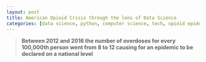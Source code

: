 ```yaml
---
layout: post
title: American Opioid Crisis through the lens of Data Science
categories: [data science, python, computer science, tech, opioid epidemic, software engineering]
---
```


> **Between 2012 and 2016 the number of overdoses for every 100,000th person went
> from 8 to 12 causing for an epidemic to be declared on a national level**

<script src="https://cdn.plot.ly/plotly-latest.min.js"></script>
<div id="7e8fadb3-8c24-415a-805e-1dc19d379da6" style="height: 100%; width: 100%;" class="plotly-graph-div"></div>
<script src="/assets/js/usa_heatmap.js"></script>

Data science is about telling a story through data. My approach to this very
topic was optimistic, I wanted to take my existing knowledge of computer science
and learn about data science while also learning about a non-computer science
topic and set a goal of communicating the information I learned about this topic
through a visual story (data visualization).

*****

> Part 1: **“find a dataset"**

Dataset I chose was the Opioid Overdose Death Rate in America between 1999–2016.
I wanted to use this because I grew up in a family where there wasn't a lot of a
engineers, or tech minds at all. My mom and her mom were both nurses, so I never
was exposed to technology, and everything I know has been self taught. However a
big part of my life has been knowing a lot about how hospitals and insurance
works, especially how opioid prescriptions work and how heavily prescribed they
are. My mom is plagued with chronic arthritis and back problems and as a nurse
will purposefully take 1/4 of the prescribed amount of medicine because she has
seen what life changing effects the drugs does to people.

Now with a data set selected I was set on a mission to tell this story in a
meaningful and effective way. Knowing our dataset we need to seek out actual
data, for me the best place I could find was cdc.gov and NVSS (national center
for vital statistics). They have public available data on statewide and county
wide overdose rates on a per drug basis.

*****

> Part 2: **“clean the data"**

The dataset that was provided by wonder.cdc.gov was given a tab separated text
documented, conveniently pandas has an option that fixes that for us. 

{% highlight python %}
cdc_wonder_all = pd.read_csv('./Multiple Cause of Death, 1999–2016.txt', sep="\t")
{% endhighlight  %}

however, we had about 68 rows of unnecessary “footnotes" that was added by the
website, we can solve that easily by running:
{% highlight python %}
    cdc_wonder_all.drop((range(918, len(cdc_wonder_all)
                    )), inplace=True)
{% endhighlight  %}

we also had a notes column that contained gibberish, we can do a similar
operation to rid it:
{% highlight python %}
    cdc_wonder_all = cdc_wonder_all.drop(columns="Notes")
{% endhighlight  %}
now we can save the result for use in Plotly
{% highlight python %}
    cdc_wonder_all.to_csv("./csv's from jupyter/cdc_for_plotly.csv")
{% endhighlight  %}
*****

> Part 3: **“feel the data"**

This is the final part but also the longest and most difficult part as it
requires the most work.

I elected to use Pandas as the tool to manipulate the data
[Plotly](https://plot.ly/) as my main visualization tool because it easily
allows exporting to HTML/JS documents.

Because I am not using Plotly cloud I need to instantiate my environment in
offline mode so I can export my data instead of using their online graphing
tools. This can be done a couple different ways, the way I did it was:
{% highlight python %}
    from plotly.offline import download_plotlyjs, init_notebook_mode, plot, iplot
    init_notebook_mode(connected=False)
    import plotly.graph_objs as go
    from plotly.graph_objs import *
{% endhighlight  %}
Next I imported my previously edited dataset 
{% highlight python %}
    df_wonder_all = pd.read_csv("./csv's from jupyter/cdc_for_plotly.csv")
{% endhighlight  %}
I also set up a hash dictionary of state 2 letter codes to state names and put
them in the dataset:
{% highlight python %}
    state_hash_codes = {
        'Alabama': 'AL',
        'Alaska': 'AK',
        'American Samoa': 'AS',
        'Arizona': 'AZ',
        'Arkansas': 'AR',
        'California': 'CA',
        'Colorado': 'CO',
        'Commonwealth of the Northern Mariana Islands': 'MP',
        'Connecticut': 'CT',
        'Delaware': 'DE',
        'District of Columbia': 'DC',
        'Florida': 'FL',
        'Georgia': 'GA',
        'Guam': 'GU',
        'Hawaii': 'HI',
        'Idaho': 'ID',
        'Illinois': 'IL',
        'Indiana': 'IN',
        'Iowa': 'IA',
        'Kansas': 'KS',
        'Kentucky': 'KY',
        'Louisiana': 'LA',
        'Maine': 'ME',
        'Maryland': 'MD',
        'Massachusetts': 'MA',
        'Michigan': 'MI',
        'Minnesota': 'MN',
        'Mississippi': 'MS',
        'Missouri': 'MO',
        'Montana': 'MT',
        'Nebraska': 'NE',
        'Nevada': 'NV',
        'New Hampshire': 'NH',
        'New Jersey': 'NJ',
        'New Mexico': 'NM',
        'New York': 'NY',
        'North Carolina': 'NC',
        'North Dakota': 'ND',
        'Ohio': 'OH',
        'Oklahoma': 'OK',
        'Oregon': 'OR',
        'Pennsylvania': 'PA',
        'Puerto Rico': '',
        'Rhode Island': 'RI',
        'South Carolina': 'SC',
        'South Dakota': 'SD',
        'Tennessee': 'TN',
        'Texas': 'TX',
        'United States Virgin Islands': 'VI',
        'Utah': 'UT',
        'Vermont': 'VT',
        'Virginia': 'VA',
        'Washington': 'WA',
        'West Virginia': 'WV',
        'Wisconsin': 'WI',
        'Wyoming': 'WY'
    }

    state_letters_array = [] # empty array for storage

    for i in df_wonder_all["State"]: 
        state_letters_array.append(state_hash_codes[i]) # this will be useful for later when plotting

    df_wonder_all["State Code"] = state_letters_array
{% endhighlight  %}
These next few lines are declaring our axises and data points:
{% highlight python %}
    # data point, declared in previous line
    state_codes = df_wonder_all["State Code"].unique().tolist()

    # each frame in our eventual animation is based on thisyear = df_wonder_all["Year"].unique().tolist()
{% endhighlight  %}
We now need to recalculate the crude rate given to use by the CDC as they do not
include numbers below 8 (considering them insignificant, however in our dataset
they still are) and then insert a text row for each column that will eventually
correspond to a hover with some general information:
{% highlight python %}
    df_wonder_all['Crude Rate'] = (df_wonder_all['Deaths'] / df_wonder_all['Population'] * 100000).round()

    df_wonder_all["Text"] = df_wonder_all['State'] + '<br>' + \
        'Total Deaths: ' + df_wonder_all['Deaths'].astype(str) + '<br>' + \
        'Population: ' + df_wonder_all['Population'].astype(str) + '<br>' + \
        'Death Rate Per 100,000: ' + df_wonder_all['Crude Rate'].astype(str) + '<br>'
{% endhighlight  %}
This next part is where we need to start thinking about how our data is going to
look, we need to create a new data frame that represents a flattened version of
the original. Almost as if each row is a year which corresponds to a dictionary
of states which corresponds to their respective crude rates (rate/100,000 rate).


The way we deduce this is because in the end we want a frame animation that is
based on the years 1999, 2000, 2001, …, 2016, and each year will contain the
same set of states, AL, AK, …, WY, which contain their respective crude rates.

Therefore we need to make our data frame represent this.

Long story short the way we do this in pandas is through the following lines of
code:
{% highlight python %}
    df_flat = df_wonder_all.groupby(by=["Year","State","State Code", "Text"]).sum()
{% endhighlight  %}
Where df_flat is our flattened data frame, and we are setting it equal to the
the original data frame being grouped by Year, State, and State Code, and Text.
At the end we are summing all other non-grouped values.

> Part 4: “**Constructing the visualization**"

The first thing we need to do is define our initial frame (z-axis) this will be
the year 1999
{% highlight python %}
    initial_frame = df_flat.loc[1999.0].reset_index()["Crude Rate"]
{% endhighlight  %}
now we can begin constructing all our other frames 
{% highlight python %}
    frames = [
        {
            "data": [
                {
                    "z": df_flat.loc[i]["Crude Rate"], 
                    "text": df_flat.loc[i].reset_index()["Text"], 
                    "type": "choropleth"
                }
            ],
            "traces": [0], # this just needs to be in here to make plotly happy, it can be used for other things such as trend lines but we arent using it for our purposes
            "name": str(int(i))       
        } 
    for i in year ] # this is where the year array was useful
{% endhighlight  %}
Now we can define our color range, a good tool I used for this can be found
[here](https://gka.github.io/palettes/#colors=lightyellow,orange,deeppink,darkred|steps=7|bez=1|coL=1)
(be sure to select 11)
{% highlight python %}
    colors = ['#ffffff','#ffe3e2','#ffc7c4','#fdaaa7','#f88e8b','#f17071','#e84e57','#dd1e3f','#bf0c2a','#9f0517','#800000']
    lcolors = len(colors)
    sc_ch = []
    for c in range(0, lcolors):
        sc_ch.append([c/10, colors[c]])
{% endhighlight  %}
Next we construct our main data dictionary, this just ties together the first
few things we defined and some titles:
{% highlight python %}
    data_ch = [dict(
        type = 'choropleth',
        colorscale = sc_ch,
        autocolorscale = False,
        locations = state_codes,
        z = initial_frame,
        zauto = False, 
        zmax = 66.1, # the maximum value any state can be (west virginia)
        zmin = 13.1, 
        locationmode = 'USA-states',
        text = df_wonder_all["Text"],
        marker = dict(
            line = dict(
                color = 'rgb(255,255,255)', # state lines, all white
                width = 2
            )),
        colorbar = dict(title = "Deaths per 100,000")
    )]
{% endhighlight  %}
Now we need to make our sliders, this is super important because it allows the
user-controllable slider bar to match with each frame:
{% highlight python %}
    sliders = [
        {
            'active': 0,
            'yanchor': 'top',
            'xanchor': 'left',
            'currentvalue': {
                'font': {'size': 20},
                'prefix': 'Year:',
                'visible': True,
                'xanchor': 'right'
            },
            'transition': {'duration': 300, 'easing': 'cubic-in-out'},
            'pad': {'b': 10, 't': 50},
            'len': 0.9,
            'x': 0.1,
            'y': 0,
            
        "steps" : [
                {
                    "method":'animate', 
                    "args":[
                        [i],
                        {
                            "mode":'immediate', 
                            "frame":
                            {
                                "duration":300,
                                "redraw":False
                            }, 
                            "transition":{"duration":300}}],
                    "label": str(int(i))
                } for i in year] # each slider will correspond to a year
        }
    ]
{% endhighlight  %}
The slider basically defines the transition effects and what frame will do what

Now the very last part is we must define the layout, which just defines some
logic for how the graph will look:
{% highlight python %}
    layout_ch = {
        "sliders": sliders, # insert our sliders here
        "updatemenus": [{
            "buttons": [{
                "args": [None, {
                    "frame": {
                        "duration": 500,
                        "redraw": False
                    },
                    "transition": {
                        "duration": 300,
                        "easing": "quadratic-in-out"
                    },
                    "fromcurrent": False
                }],
                "label": "Play",
                "method": "animate"
            }, {
                "args": [[None], {
                        "frame": {
                            "duration": 0,
                            "redraw": False
                        },
                        "transition": {
                            "duration": 0
                        },
                        "mode": "immediate"
                    }
                ],
                "label": "Pause",
                "method": "animate"
            }],
            'direction': 'left',
            'pad': {'r': 10, 't': 87},
            'showactive': False,
            'type': 'buttons',
            'x': 0.1,
            'xanchor': 'right',
            'y': 0,
            'yanchor': 'top'
        }],
        "title": 'Yearly Drug Overdose Death Rate since 1999', # the main title
        "geo": {
            "projection": dict(type = 'albers usa'), # this is the only option available 
            "showlakes": True,
            "lakecolor": 'rgb(255, 255, 255)',
        },
    }
{% endhighlight  %}
Now we can finally graph!
{% highlight python %}
    fig_ch = dict( data=data_ch, layout=layout_ch, frames=frames ) # create your main figure
    iplot( fig_ch, validate=False ) # plot directly in jupyter
    # or export to html document:
    plot( fig_ch, include_plotlyjs=True, filename='chloro_test.html' )
{% endhighlight  %}
Take a look here:

Take a look here:

[https://overdose.goodkind.io/cholor.html](https://overdose.goodkind.io/cholor.html)

Clone the repo and try it with a different dataset:

[https://github.com/agoodkind/opioid-overdose-epidemic](https://github.com/agoodkind/opioid-overdose-epidemic)

A take away from this whole ordeal is that data science and data analytics are
not just buzzwords, but are powerful tools, ways of processing data, that allows
us to collect, draw new conclusions, and convey new information on data in
fascinating, efficient, and interesting ways.

<br> 

<br> 
